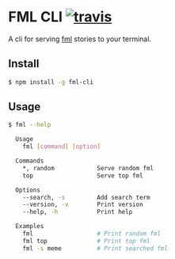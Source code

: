 # FML CLI [![travis][travis]][travis-url]

A cli for serving [fml](http://www.fmylife.com/) stories to your terminal.

## Install

```bash
$ npm install -g fml-cli
```

## Usage

```bash
$ fml --help

  Usage
    fml [command] [option]

  Commands
    *, random            Serve random fml
    top                  Serve top fml

  Options
    --search, -s         Add search term
    --version, -v        Print version
    --help, -h           Print help

  Examples
    fml                  # Print random fml
    fml top              # Print top fml
    fml -s meme          # Print searched fml
```

[travis]: https://travis-ci.org/timdavish/fml-cli.svg
[travis-url]: https://travis-ci.org/timdavish/fml-cli
